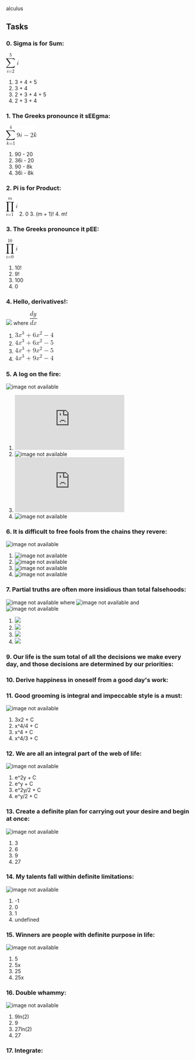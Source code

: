 alculus

## Tasks

### 0. Sigma is for Sum:
![](https://github.com/KrasniKot/holbertonschool-machine_learning/blob/main/doc/calc/calc0.gif?raw=true)
1. 3 + 4 + 5
2. 3 + 4
3. 2 + 3 + 4 + 5
4. 2 + 3 + 4

### 1. The Greeks pronounce it sEEgma:
![](https://github.com/KrasniKot/holbertonschool-machine_learning/blob/main/doc/calc/calc1.gif?raw=true)
1. 90 - 20
2. 36i - 20
3. 90 - 8k
4. 36i - 8k

### 2. Pi is for Product:
![](https://github.com/KrasniKot/holbertonschool-machine_learning/blob/main/doc/calc/calc2.gif?raw=true)
2. 0
3. (m + 1)!
4. m!

### 3. The Greeks pronounce it pEE:
![](https://github.com/KrasniKot/holbertonschool-machine_learning/blob/main/doc/calc/calc3.gif?raw=true)
1. 10!
2. 9!
3. 100
4. 0

### 4. Hello, derivatives!:
![](https://github.com/KrasniKot/holbertonschool-machine_learning/blob/main/doc/calc/calc4.gif?raw=true) where ![](https://github.com/KrasniKot/holbertonschool-machine_learning/blob/main/doc/calc/calc41.gif?raw=true)

1. ![](https://github.com/KrasniKot/holbertonschool-machine_learning/blob/main/doc/calc/calc4_ans1.gif?raw=true)
2. ![](https://github.com/KrasniKot/holbertonschool-machine_learning/blob/main/doc/calc/calc4_ans2.gif?raw=true)
3. ![](https://github.com/KrasniKot/holbertonschool-machine_learning/blob/main/doc/calc/calc4_ans3.gif?raw=true)
4. ![](https://github.com/KrasniKot/holbertonschool-machine_learning/blob/main/doc/calc/calc4_ans4.gif?raw=true)

### 5. A log on the fire:
![image not available](https://latex.codecogs.com/gif.latex?\frac{d&space;(xln(x))}{dx})
1. ![image not available](https://latex.codecogs.com/gif.latex?ln(x))
2. ![image not available](https://latex.codecogs.com/gif.latex?\frac{1}{x}%20+%201)
3. ![image not available](https://latex.codecogs.com/gif.latex?ln(x)%20+%201)
4. ![image not available](https://latex.codecogs.com/gif.latex?\frac{1}{x})

### 6. It is difficult to free fools from the chains they revere:
![image not available](https://latex.codecogs.com/gif.latex?\frac{d&space;(ln(x^2))}{dx})
1. ![image not available](https://latex.codecogs.com/gif.latex?\frac{2}{x})
2. ![image not available](https://latex.codecogs.com/gif.latex?\frac{1}{x^2})
3. ![image not available](https://latex.codecogs.com/gif.latex?\frac{2}{x^2})
4. ![image not available](https://latex.codecogs.com/gif.latex?\frac{1}{x})

### 7. Partial truths are often more insidious than total falsehoods:
![image not available](https://latex.codecogs.com/gif.latex?\frac{\partial}{\partial&space;y}&space;f(x,&space;y)) where ![image not available](https://latex.codecogs.com/gif.latex?f(x,&space;y)&space;=&space;e^{xy}) and ![image not available](https://latex.codecogs.com/gif.latex?\frac{\partial&space;x}{\partial&space;y}=\frac{\partial&space;y}{\partial&space;x}=0)
1. ![](https://latex.codecogs.com/gif.latex?e^{xy})
2. ![](https://latex.codecogs.com/gif.latex?ye^{xy})
3. ![](https://latex.codecogs.com/gif.latex?xe^{xy})
4. ![](https://latex.codecogs.com/gif.latex?e^{x})

### 9. Our life is the sum total of all the decisions we make every day, and those decisions are determined by our priorities:
### 10. Derive happiness in oneself from a good day's work:
### 11. Good grooming is integral and impeccable style is a must:
![image not available](https://s3.eu-west-3.amazonaws.com/hbtn.intranet/uploads/medias/2019/6/ada047ad4cbee23dfed8.gif?X-Amz-Algorithm=AWS4-HMAC-SHA256&X-Amz-Credential=AKIA4MYA5JM5DUTZGMZG%2F20231214%2Feu-west-3%2Fs3%2Faws4_request&X-Amz-Date=20231214T191437Z&X-Amz-Expires=86400&X-Amz-SignedHeaders=host&X-Amz-Signature=98f3dbfefbdede54e06148e060adbdffbe4d76887ff584b5a2c3714932873536)
1. 3x2 + C
2. x^4/4 + C
3. x^4 + C
4. x^4/3 + C

### 12. We are all an integral part of the web of life:
![image not available](https://s3.eu-west-3.amazonaws.com/hbtn.intranet/uploads/medias/2019/6/9ed107b0dcdde8dd49ac.gif?X-Amz-Algorithm=AWS4-HMAC-SHA256&X-Amz-Credential=AKIA4MYA5JM5DUTZGMZG%2F20231214%2Feu-west-3%2Fs3%2Faws4_request&X-Amz-Date=20231214T191437Z&X-Amz-Expires=86400&X-Amz-SignedHeaders=host&X-Amz-Signature=c566dbab5b2e2bac057245a4c0e912b206793ac32339ee53a38b91b1bd60f3cc)
1. e^2y + C
2. e^y + C
3. e^2y/2 + C
4. e^y/2 + C

### 13. Create a definite plan for carrying out your desire and begin at once:
![image not available](https://s3.eu-west-3.amazonaws.com/hbtn.intranet/uploads/medias/2019/6/b94ec3cf3ae61acd0275.gif?X-Amz-Algorithm=AWS4-HMAC-SHA256&X-Amz-Credential=AKIA4MYA5JM5DUTZGMZG%2F20231214%2Feu-west-3%2Fs3%2Faws4_request&X-Amz-Date=20231214T191437Z&X-Amz-Expires=86400&X-Amz-SignedHeaders=host&X-Amz-Signature=c3df9dbb162ce3b547406332681c31e8594368154fefd1e337ff5942f1c1e129)
1. 3
2. 6
3. 9
4. 27

### 14. My talents fall within definite limitations:
![image not available](https://s3.eu-west-3.amazonaws.com/hbtn.intranet/uploads/medias/2019/6/44057bed4938503a9978.gif?X-Amz-Algorithm=AWS4-HMAC-SHA256&X-Amz-Credential=AKIA4MYA5JM5DUTZGMZG%2F20231214%2Feu-west-3%2Fs3%2Faws4_request&X-Amz-Date=20231214T191437Z&X-Amz-Expires=86400&X-Amz-SignedHeaders=host&X-Amz-Signature=a6d6c8a96322f8107feaa5b231af465e9246374bfcaa801f600d972026d77f85)
1. -1
2. 0
3. 1
4. undefined

### 15. Winners are people with definite purpose in life:
![image not available](https://s3.eu-west-3.amazonaws.com/hbtn.intranet/uploads/medias/2019/6/3d88d653f3ba869b43b1.gif?X-Amz-Algorithm=AWS4-HMAC-SHA256&X-Amz-Credential=AKIA4MYA5JM5DUTZGMZG%2F20231214%2Feu-west-3%2Fs3%2Faws4_request&X-Amz-Date=20231214T191437Z&X-Amz-Expires=86400&X-Amz-SignedHeaders=host&X-Amz-Signature=2f5db9db50193b40a00b02f78f999d9bf4f953df0d5f754fbabed057af78db64)
1. 5
2. 5x
3. 25
4. 25x

### 16. Double whammy:
![image not available](https://s3.eu-west-3.amazonaws.com/hbtn.intranet/uploads/medias/2019/6/a2409c32448118661d05.gif?X-Amz-Algorithm=AWS4-HMAC-SHA256&X-Amz-Credential=AKIA4MYA5JM5DUTZGMZG%2F20231214%2Feu-west-3%2Fs3%2Faws4_request&X-Amz-Date=20231214T191437Z&X-Amz-Expires=86400&X-Amz-SignedHeaders=host&X-Amz-Signature=8a37fc3b1d05e15a5f50d582e6e578105af9c3423d74a63771461261f54fc686)
1. 9ln(2)
2. 9
3. 27ln(2)
4. 27

### 17. Integrate:
